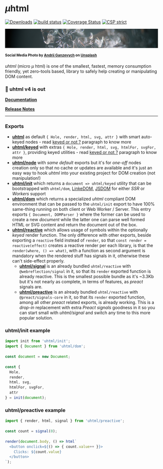 # <em>µ</em>html

[![Downloads](https://img.shields.io/npm/dm/uhtml.svg)](https://www.npmjs.com/package/uhtml) [![build status](https://github.com/WebReflection/uhtml/actions/workflows/node.js.yml/badge.svg)](https://github.com/WebReflection/uhtml/actions) [![Coverage Status](https://coveralls.io/repos/github/WebReflection/uhtml/badge.svg?branch=main)](https://coveralls.io/github/WebReflection/uhtml?branch=main) [![CSP strict](https://webreflection.github.io/csp/strict.svg)](https://webreflection.github.io/csp/#-csp-strict)

![snow flake](./docs/uhtml-head.jpg)

<sup>**Social Media Photo by [Andrii Ganzevych](https://unsplash.com/@odya_kun) on [Unsplash](https://unsplash.com/)**</sup>

*uhtml* (micro *µ* html) is one of the smallest, fastest, memory consumption friendly, yet zero-tools based, library to safely help creating or manipulating DOM content.

### 📣 uhtml v4 is out

**[Documentation](https://webreflection.github.io/uhtml/)**

**[Release Notes](https://github.com/WebReflection/uhtml/pull/86)**

- - -

### Exports

  * **[uhtml](https://cdn.jsdelivr.net/npm/uhtml/index.js)** as default `{ Hole, render, html, svg, attr }` with smart auto-keyed nodes - read [keyed or not ?](https://webreflection.github.io/uhtml/#keyed-or-not-) paragraph to know more
  * **[uhtml/keyed](https://cdn.jsdelivr.net/npm/uhtml/keyed.js)** with extras `{ Hole, render, html, svg, htmlFor, svgFor, attr }`, providing keyed utilities - read [keyed or not ?](https://webreflection.github.io/uhtml/#keyed-or-not-) paragraph to know more
  * **[uhtml/node](https://cdn.jsdelivr.net/npm/uhtml/node.js)** with *same default* exports but it's for *one-off* nodes creation only so that no cache or updates are available and it's just an easy way to hook *uhtml* into your existing project for DOM creation (not manipulation!)
  * **[uhtml/init](https://cdn.jsdelivr.net/npm/uhtml/init.js)** which returns a `document => uhtml/keyed` utility that can be bootstrapped with `uhtml/dom`, [LinkeDOM](https://github.com/WebReflection/linkedom), [JSDOM](https://github.com/jsdom/jsdom) for either *SSR* or *Workers* support
  * **[uhtml/dom](https://cdn.jsdelivr.net/npm/uhtml/dom.js)** which returns a specialized *uhtml* compliant DOM environment that can be passed to the `uhtml/init` export to have 100% same-thing running on both client or Web Worker / Server. This entry exports `{ Document, DOMParser }` where the former can be used to create a new *document* while the latter one can parse well formed HTML or SVG content and return the document out of the box.
  * **[uhtml/reactive](https://cdn.jsdelivr.net/npm/uhtml/reactive.js)** which allows usage of symbols within the optionally *keyed* render function. The only difference with other exports, beside exporting a `reactive` field instead of `render`, so that `const render = reactive(effect)` creates a reactive render per each library, is that the `render(where, () => what)`, with a function as second argument is mandatory when the rendered stuff has signals in it, otherwise these can't side-effect properly.
    * **[uhtml/signal](https://cdn.jsdelivr.net/npm/uhtml/signal.js)** is an already bundled `uhtml/reactive` with `@webreflection/signal` in it, so that its `render` exported function is already reactive. This is the smallest possible bundle as it's ~3.3Kb but it's not nearly as complete, in terms of features, as *preact* signals are.
    * **[uhtml/preactive](https://cdn.jsdelivr.net/npm/uhtml/preactive.js)** is an already bundled `uhtml/reactive` with `@preact/signals-core` in it, so that its `render` exported function, among all other *preact* related exports, is already working. This is a *drop-in* replacement with extra *Preact signals* goodness in it so you can start small with *uhtml/signal* and switch any time to this more popular solution.

### uhtml/init example

```js
import init from 'uhtml/init';
import { Document } from 'uhtml/dom';

const document = new Document;

const {
  Hole,
  render,
  html, svg,
  htmlFor, svgFor,
  attr
} = init(document);
```

### uhtml/preactive example

```js
import { render, html, signal } from 'uhtml/preactive';

const count = signal(0);

render(document.body, () => html`
  <button onclick=${() => { count.value++ }}>
    Clicks: ${count.value}
  </button>
`);
```